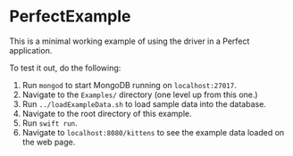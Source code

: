 # PerfectExample

This is a minimal working example of using the driver in a Perfect application.

To test it out, do the following:
1. Run `mongod` to start MongoDB running on `localhost:27017`.
1. Navigate to the `Examples/` directory (one level up from this one.)
1. Run `../loadExampleData.sh` to load sample data into the database.
1. Navigate to the root directory of this example.
1. Run `swift run`.
1. Navigate to `localhost:8080/kittens` to see the example data loaded on the web page.
